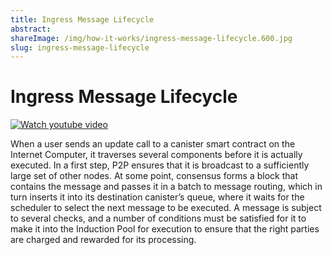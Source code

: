 ```yaml
---
title: Ingress Message Lifecycle
abstract: 
shareImage: /img/how-it-works/ingress-message-lifecycle.600.jpg
slug: ingress-message-lifecycle
---
```


# Ingress Message Lifecycle

[![Watch youtube video](https://i.ytimg.com/vi/FJE1s8ZkUyg/maxresdefault.jpg)](https://www.youtube.com/watch?v=FJE1s8ZkUyg)

When a user sends an update call to a canister smart contract on the Internet Computer, it traverses several components before it is actually executed. 
In a first step, P2P ensures that it is broadcast to a sufficiently large set of other nodes. At some point, consensus forms a block that contains the message and passes it in a batch to message routing, which in turn inserts it into its destination canister’s queue, where it waits for the scheduler to select the next message to be executed.
A message is subject to several checks, and a number of conditions must be satisfied for it to make it into the Induction Pool for execution to ensure that the right parties are charged and rewarded for its processing.


